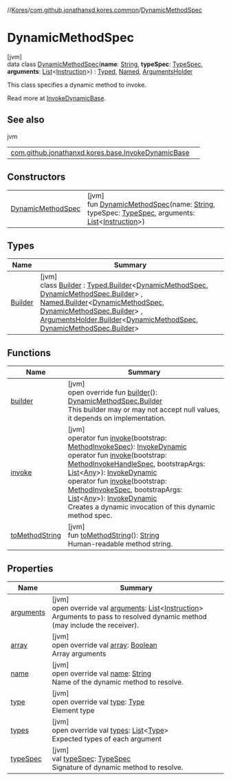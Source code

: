 //[Kores](../../../index.md)/[com.github.jonathanxd.kores.common](../index.md)/[DynamicMethodSpec](index.md)

# DynamicMethodSpec

[jvm]\
data class [DynamicMethodSpec](index.md)(**name**: [String](https://kotlinlang.org/api/latest/jvm/stdlib/kotlin/-string/index.html), **typeSpec**: [TypeSpec](../../com.github.jonathanxd.kores.base/-type-spec/index.md), **arguments**: [List](https://kotlinlang.org/api/latest/jvm/stdlib/kotlin.collections/-list/index.html)<[Instruction](../../com.github.jonathanxd.kores/-instruction/index.md)>) : [Typed](../../com.github.jonathanxd.kores.base/-typed/index.md), [Named](../../com.github.jonathanxd.kores.base/-named/index.md), [ArgumentsHolder](../../com.github.jonathanxd.kores.base/-arguments-holder/index.md)

This class specifies a dynamic method to invoke.

Read more at [InvokeDynamicBase](../../com.github.jonathanxd.kores.base/-invoke-dynamic-base/index.md).

## See also

jvm

| | |
|---|---|
| [com.github.jonathanxd.kores.base.InvokeDynamicBase](../../com.github.jonathanxd.kores.base/-invoke-dynamic-base/index.md) |  |

## Constructors

| | |
|---|---|
| [DynamicMethodSpec](-dynamic-method-spec.md) | [jvm]<br>fun [DynamicMethodSpec](-dynamic-method-spec.md)(name: [String](https://kotlinlang.org/api/latest/jvm/stdlib/kotlin/-string/index.html), typeSpec: [TypeSpec](../../com.github.jonathanxd.kores.base/-type-spec/index.md), arguments: [List](https://kotlinlang.org/api/latest/jvm/stdlib/kotlin.collections/-list/index.html)<[Instruction](../../com.github.jonathanxd.kores/-instruction/index.md)>) |

## Types

| Name | Summary |
|---|---|
| [Builder](-builder/index.md) | [jvm]<br>class [Builder](-builder/index.md) : [Typed.Builder](../../com.github.jonathanxd.kores.base/-typed/-builder/index.md)<[DynamicMethodSpec](index.md), [DynamicMethodSpec.Builder](-builder/index.md)> , [Named.Builder](../../com.github.jonathanxd.kores.base/-named/-builder/index.md)<[DynamicMethodSpec](index.md), [DynamicMethodSpec.Builder](-builder/index.md)> , [ArgumentsHolder.Builder](../../com.github.jonathanxd.kores.base/-arguments-holder/-builder/index.md)<[DynamicMethodSpec](index.md), [DynamicMethodSpec.Builder](-builder/index.md)> |

## Functions

| Name | Summary |
|---|---|
| [builder](builder.md) | [jvm]<br>open override fun [builder](builder.md)(): [DynamicMethodSpec.Builder](-builder/index.md)<br>This builder may or may not accept null values, it depends on implementation. |
| [invoke](invoke.md) | [jvm]<br>operator fun [invoke](invoke.md)(bootstrap: [MethodInvokeSpec](../-method-invoke-spec/index.md)): [InvokeDynamic](../../com.github.jonathanxd.kores.base/-invoke-dynamic/index.md)<br>operator fun [invoke](invoke.md)(bootstrap: [MethodInvokeHandleSpec](../-method-invoke-handle-spec/index.md), bootstrapArgs: [List](https://kotlinlang.org/api/latest/jvm/stdlib/kotlin.collections/-list/index.html)<[Any](https://kotlinlang.org/api/latest/jvm/stdlib/kotlin/-any/index.html)>): [InvokeDynamic](../../com.github.jonathanxd.kores.base/-invoke-dynamic/index.md)<br>operator fun [invoke](invoke.md)(bootstrap: [MethodInvokeSpec](../-method-invoke-spec/index.md), bootstrapArgs: [List](https://kotlinlang.org/api/latest/jvm/stdlib/kotlin.collections/-list/index.html)<[Any](https://kotlinlang.org/api/latest/jvm/stdlib/kotlin/-any/index.html)>): [InvokeDynamic](../../com.github.jonathanxd.kores.base/-invoke-dynamic/index.md)<br>Creates a dynamic invocation of this dynamic method spec. |
| [toMethodString](to-method-string.md) | [jvm]<br>fun [toMethodString](to-method-string.md)(): [String](https://kotlinlang.org/api/latest/jvm/stdlib/kotlin/-string/index.html)<br>Human-readable method string. |

## Properties

| Name | Summary |
|---|---|
| [arguments](arguments.md) | [jvm]<br>open override val [arguments](arguments.md): [List](https://kotlinlang.org/api/latest/jvm/stdlib/kotlin.collections/-list/index.html)<[Instruction](../../com.github.jonathanxd.kores/-instruction/index.md)><br>Arguments to pass to resolved dynamic method (may include the receiver). |
| [array](array.md) | [jvm]<br>open override val [array](array.md): [Boolean](https://kotlinlang.org/api/latest/jvm/stdlib/kotlin/-boolean/index.html)<br>Array arguments |
| [name](name.md) | [jvm]<br>open override val [name](name.md): [String](https://kotlinlang.org/api/latest/jvm/stdlib/kotlin/-string/index.html)<br>Name of the dynamic method to resolve. |
| [type](type.md) | [jvm]<br>open override val [type](type.md): [Type](https://docs.oracle.com/javase/8/docs/api/java/lang/reflect/Type.html)<br>Element type |
| [types](types.md) | [jvm]<br>open override val [types](types.md): [List](https://kotlinlang.org/api/latest/jvm/stdlib/kotlin.collections/-list/index.html)<[Type](https://docs.oracle.com/javase/8/docs/api/java/lang/reflect/Type.html)><br>Expected types of each argument |
| [typeSpec](type-spec.md) | [jvm]<br>val [typeSpec](type-spec.md): [TypeSpec](../../com.github.jonathanxd.kores.base/-type-spec/index.md)<br>Signature of dynamic method to resolve. |
